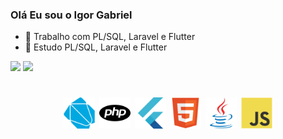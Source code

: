 ### Olá Eu sou o Igor Gabriel

- 🔭 Trabalho com PL/SQL, Laravel e Flutter
- 🌱 Estudo PL/SQL, Laravel e Flutter
<div>
<img height="180em" src="https://github-readme-stats-eight-theta.vercel.app/api?username=igorgabriell32&show_icons=true&theme=tokyonight&include_all_commits=true&count_private=true"/>
<img height="180em" src="https://github-readme-stats.vercel.app/api/top-langs/?username=igorgabriell32&layout=compact&langs_count=8&theme=tokyonight"/>
</div>

<h1 align ="center"style="display: inline_block">
  <img align="center" alt="icon-Js" height="50" width="50" src="https://raw.githubusercontent.com/devicons/devicon/master/icons/dart/dart-plain.svg">
  <img align="center" alt="icon-Ts" height="50" width="50" src="https://raw.githubusercontent.com/devicons/devicon/master/icons/php/php-plain.svg">
  <img align="center" alt="icon-CSS" height="50" width="50" src="https://raw.githubusercontent.com/devicons/devicon/master/icons/flutter/flutter-original.svg">
  <img align="center" alt="icon-HTML" height="50" width="50" src="https://raw.githubusercontent.com/devicons/devicon/master/icons/html5/html5-original.svg">
  <img align="center" alt="icon-nodejs" height="50" width="50" src="https://raw.githubusercontent.com/devicons/devicon/master/icons/java/java-original.svg">
  <img align="center" alt="icon-React" height="50" width="50" src="https://raw.githubusercontent.com/devicons/devicon/master/icons/javascript/javascript-original.svg">
</h1>


